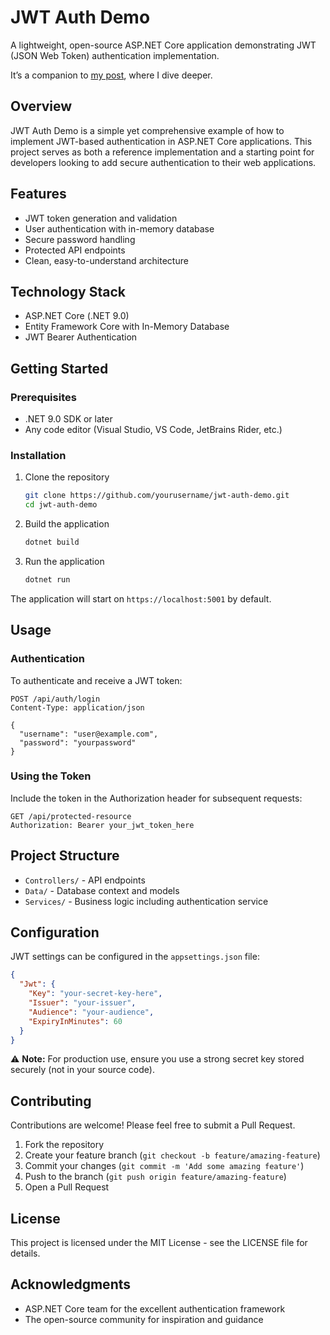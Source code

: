 # JWT Auth Demo

A lightweight, open-source ASP.NET Core application demonstrating JWT (JSON Web Token) authentication implementation.

It’s a companion to [my post](https://www.ronnydelgado.com/my-blog/mastering-jwt-authentication-a-comprehensive-guide-with-hands-on-mini-project), where I dive deeper.

## Overview

JWT Auth Demo is a simple yet comprehensive example of how to implement JWT-based authentication in ASP.NET Core applications. This project serves as both a reference implementation and a starting point for developers looking to add secure authentication to their web applications.

## Features

- JWT token generation and validation
- User authentication with in-memory database
- Secure password handling
- Protected API endpoints
- Clean, easy-to-understand architecture

## Technology Stack

- ASP.NET Core (.NET 9.0)
- Entity Framework Core with In-Memory Database
- JWT Bearer Authentication

## Getting Started

### Prerequisites

- .NET 9.0 SDK or later
- Any code editor (Visual Studio, VS Code, JetBrains Rider, etc.)

### Installation

1. Clone the repository
   ```bash
   git clone https://github.com/yourusername/jwt-auth-demo.git
   cd jwt-auth-demo
   ```

2. Build the application
   ```bash
   dotnet build
   ```

3. Run the application
   ```bash
   dotnet run
   ```

The application will start on `https://localhost:5001` by default.

## Usage

### Authentication

To authenticate and receive a JWT token:

```http
POST /api/auth/login
Content-Type: application/json

{
  "username": "user@example.com",
  "password": "yourpassword"
}
```

### Using the Token

Include the token in the Authorization header for subsequent requests:

```http
GET /api/protected-resource
Authorization: Bearer your_jwt_token_here
```

## Project Structure

- `Controllers/` - API endpoints
- `Data/` - Database context and models
- `Services/` - Business logic including authentication service

## Configuration

JWT settings can be configured in the `appsettings.json` file:

```json
{
  "Jwt": {
    "Key": "your-secret-key-here",
    "Issuer": "your-issuer",
    "Audience": "your-audience",
    "ExpiryInMinutes": 60
  }
}
```

⚠️ **Note:** For production use, ensure you use a strong secret key stored securely (not in your source code).

## Contributing

Contributions are welcome! Please feel free to submit a Pull Request.

1. Fork the repository
2. Create your feature branch (`git checkout -b feature/amazing-feature`)
3. Commit your changes (`git commit -m 'Add some amazing feature'`)
4. Push to the branch (`git push origin feature/amazing-feature`)
5. Open a Pull Request

## License

This project is licensed under the MIT License - see the LICENSE file for details.

## Acknowledgments

- ASP.NET Core team for the excellent authentication framework
- The open-source community for inspiration and guidance